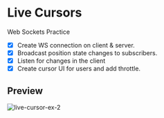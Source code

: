# Live Cursors

Web Sockets Practice

- [x] Create WS connection on client & server.
- [x] Broadcast position state changes to subscribers.
- [x] Listen for changes in the client
- [x] Create cursor UI for users and add throttle.

## Preview

![live-cursor-ex-2](https://github.com/user-attachments/assets/837a8797-5e5e-4831-810f-466966763097)
